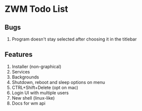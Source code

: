 # ZWM Todo List 

## Bugs
1. Program doesn't stay selected after choosing it in the titlebar
## Features
1. Installer (non-graphical)
2. Services
3. Backgrounds
4. Shutdown, reboot and sleep options on menu
5. CTRL+Shift+Delete (opt on mac)
6. Login UI with multiple users
7. New shell (linux-like)
8. Docs for wm api
